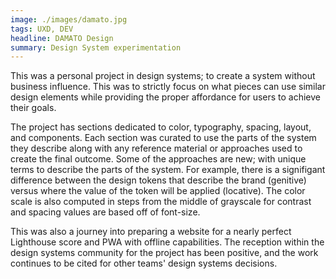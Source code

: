 ```yaml
---
image: ./images/damato.jpg
tags: UXD, DEV
headline: DAMATO Design
summary: Design System experimentation
---
```

This was a personal project in design systems; to create a system without business influence. This was to strictly focus on what pieces can use similar design elements while providing the proper affordance for users to achieve their goals.

The project has sections dedicated to color, typography, spacing, layout, and components. Each section was curated to use the parts of the system they describe along with any reference material or approaches used to create the final outcome. Some of the approaches are new; with unique terms to describe the parts of the system. For example, there is a signifigant difference between the design tokens that describe the brand (genitive) versus where the value of the token will be applied (locative). The color scale is also computed in steps from the middle of grayscale for contrast and spacing values are based off of font-size.

This was also a journey into preparing a website for a nearly perfect Lighthouse score and PWA with offline capabilities. The reception within the design systems community for the project has been positive, and the work continues to be cited for other teams' design systems decisions.